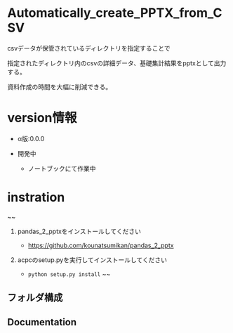# Automatically_create_PPTX_from_CSV
csvデータが保管されているディレクトリを指定することで

指定されたディレクトリ内のcsvの詳細データ、基礎集計結果をpptxとして出力する。

資料作成の時間を大幅に削減できる。

# version情報
- α版:0.0.0

- 開発中
    - ノートブックにて作業中

# instration
~~
1. pandas_2_pptxをインストールしてください
    - https://github.com/kounatsumikan/pandas_2_pptx

2. acpcのsetup.pyを実行してインストールしてください
    - ```python setup.py install```
~~
## フォルダ構成

<!-- ```
.
├── README.md                      README（本ファイル）
├── setup.py                       パッケージセットアップ
├── notebook                       開発用のスクリプト
└── src                            pandas_2_pptxのパッケージに格納されるスクリプト群
    ├── __init__.py
    ├── pandas_2_pptx.py           pptxファイルを生成するスクリプト
    └── slide.py                   スライドを追加するスクリプト

``` -->

## Documentation

<!-- - pandas_2_pptx
    - add_title_slide    function
    - add_slide          function
    - save               function
    - slide              object
- slide
    - add_chart          function
    - add_table          function
    - generate           function -->
